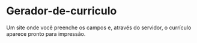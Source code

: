 # Gerador-de-curriculo
Um site onde você preenche os campos e, através do servidor, o currículo aparece pronto para impressão.
